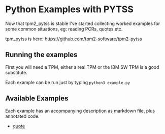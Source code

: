 # Python Examples with PYTSS

Now that tpm2_pytss is stable I've started collecting worked examples for some common situations, eg: reading PCRs, quotes etc.

tpm_pytss is here: https://github.com/tpm2-software/tpm2-pytss

## Running the examples

First you will need a TPM, either a real TPM or the IBM SW TPM is a good substitute.

Each example can be run just by typing `python3 example.py`

## Available Examples

Each example has an accompanying description as markdown file, plus annotated code.

   * [quote](quote.md)
